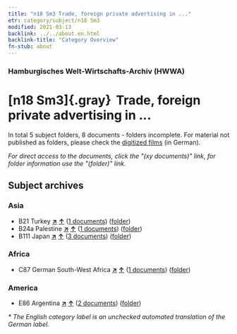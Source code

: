 ```yaml
---
title: "n18 Sm3 Trade, foreign private advertising in ..."
etr: category/subject/n18 Sm3
modified: 2021-03-13
backlink: ../../about.en.html
backlink-title: "Category Overview"
fn-stub: about
---
```


### Hamburgisches Welt-Wirtschafts-Archiv (HWWA)
# [n18 Sm3]{.gray}&#8201; Trade, foreign private advertising in ...&#160; 





In total 5 subject folders, 8 documents - folders incomplete.
For material not published as folders, please check the [digitized films](/film/h1_sh) (in German).

_For direct access to the documents, click the "(xy documents)" link, for folder information use the "(folder)" link._

## Subject archives



### Asia

- B21 Turkey [**&nearr;**](../../../geo/i/141111/about.en.html "Turkey (all folders)") [**&uarr;**](../../../geo/about.en.html#B21 "Country category system") (<a href="https://pm20.zbw.eu/dfgview/sh/141111,145265" title="about: Turkey : Trade, foreign private advertising in ..." target="_blank">1 documents</a>) ([folder](http://purl.org/pressemappe20/folder/sh/141111,145265))
- B24a Palestine [**&nearr;**](../../../geo/i/141115/about.en.html "Palestine (all folders)") [**&uarr;**](../../../geo/about.en.html#B24a "Country category system") (<a href="https://pm20.zbw.eu/dfgview/sh/141115,145265" title="about: Palestine : Trade, foreign private advertising in ..." target="_blank">1 documents</a>) ([folder](http://purl.org/pressemappe20/folder/sh/141115,145265))
- B111 Japan [**&nearr;**](../../../geo/i/141272/about.en.html "Japan (all folders)") [**&uarr;**](../../../geo/about.en.html#B111 "Country category system") (<a href="https://pm20.zbw.eu/dfgview/sh/141272,145265" title="about: Japan : Trade, foreign private advertising in ..." target="_blank">3 documents</a>) ([folder](http://purl.org/pressemappe20/folder/sh/141272,145265))

### Africa

- C87 German South-West Africa [**&nearr;**](../../../geo/i/141450/about.en.html "German South-West Africa (all folders)") [**&uarr;**](../../../geo/about.en.html#C87 "Country category system") (<a href="https://pm20.zbw.eu/dfgview/sh/141450,145265" title="about: German South-West Africa : Trade, foreign private advertising in ..." target="_blank">1 documents</a>) ([folder](http://purl.org/pressemappe20/folder/sh/141450,145265))

### America

- E86 Argentina [**&nearr;**](../../../geo/i/141692/about.en.html "Argentina (all folders)") [**&uarr;**](../../../geo/about.en.html#E86 "Country category system") (<a href="https://pm20.zbw.eu/dfgview/sh/141692,145265" title="about: Argentina : Trade, foreign private advertising in ..." target="_blank">2 documents</a>) ([folder](http://purl.org/pressemappe20/folder/sh/141692,145265))


_* The English category label is an unchecked automated translation of the German label._

